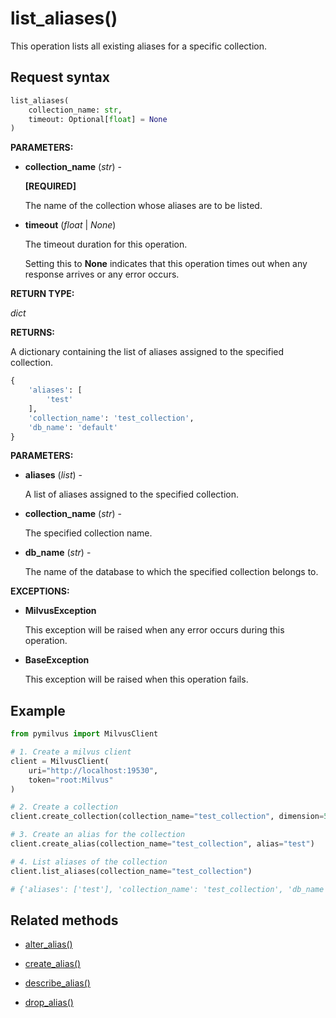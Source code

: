 # list_aliases()

This operation lists all existing aliases for a specific collection.

## Request syntax

```python
list_aliases(
    collection_name: str,
    timeout: Optional[float] = None
)
```

**PARAMETERS:**

- **collection_name** (*str*) -

    **[REQUIRED]**

    The name of the collection whose aliases are to be listed.

- **timeout** (*float* | *None*)  

    The timeout duration for this operation. 

    Setting this to **None** indicates that this operation times out when any response arrives or any error occurs.

**RETURN TYPE:**

*dict*

**RETURNS:**

A dictionary containing the list of aliases assigned to the specified collection.

```python
{
    'aliases': [
        'test'
    ], 
    'collection_name': 'test_collection', 
    'db_name': 'default'
}
```

**PARAMETERS:**

- **aliases** (*list*) -

    A list of aliases assigned to the specified collection.

- **collection_name** (*str*) -

    The specified collection name.

- **db_name** (*str*) -

    The name of the database to which the specified collection belongs to.

**EXCEPTIONS:**

- **MilvusException**

    This exception will be raised when any error occurs during this operation.

- **BaseException**

    This exception will be raised when this operation fails.

## Example

```python
from pymilvus import MilvusClient

# 1. Create a milvus client
client = MilvusClient(
    uri="http://localhost:19530",
    token="root:Milvus"
)

# 2. Create a collection
client.create_collection(collection_name="test_collection", dimension=5)

# 3. Create an alias for the collection
client.create_alias(collection_name="test_collection", alias="test")

# 4. List aliases of the collection
client.list_aliases(collection_name="test_collection")

# {'aliases': ['test'], 'collection_name': 'test_collection', 'db_name': 'default'}
```

## Related methods

- [alter_alias()](alter_alias.md)

- [create_alias()](create_alias.md)

- [describe_alias()](describe_alias.md)

- [drop_alias()](drop_alias.md)

